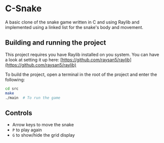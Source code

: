 # C-Snake
A basic clone of the snake game written in C and using Raylib and implemented using a linked list for the snake's body and movement.

## Building and running the project
This project requires you have Raylib installed on you system. You can have a look at setting it up here: [https://github.com/raysan5/raylib](https://github.com/raysan5/raylib)  

To build the project, open a terminal in the root of the project and enter the following:
```bash
cd src
make
./main  # To run the game
```

## Controls
- Arrow keys to move the snake
- `P` to play again
- `G` to show/hide the grid display
